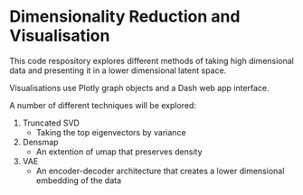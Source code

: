 # Dimensionality Reduction and Visualisation

This code respository explores different methods of taking high dimensional data and presenting it in a lower dimensional latent space.

Visualisations use Plotly graph objects and a Dash web app interface.

A number of different techniques will be explored:
1. Truncated SVD
    * Taking the top eigenvectors by variance
2. Densmap
    * An extention of umap that preserves density
3. VAE
    * An encoder-decoder architecture that creates a lower dimensional embedding of the data